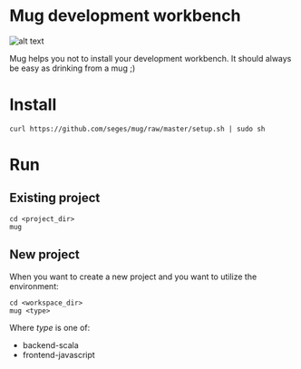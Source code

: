 Mug development workbench
=========================

![alt text](http://pixabay.com/static/uploads/photo/2012/04/13/11/48/coffee-mug-32046_640.png "mug")

Mug helps you not to install your development workbench. It should always be easy as drinking from a mug ;)

# Install

```
curl https://github.com/seges/mug/raw/master/setup.sh | sudo sh
```

# Run

## Existing project

```
cd <project_dir>
mug
```

## New project

When you want to create a new project and you want to utilize the environment:

```
cd <workspace_dir>
mug <type>
```

Where *type* is one of:

* backend-scala
* frontend-javascript

